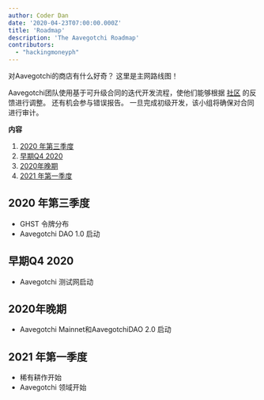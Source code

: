 ```yaml
---
author: Coder Dan
date: '2020-04-23T07:00:00.000Z'
title: 'Roadmap'
description: 'The Aavegotchi Roadmap'
contributors:
  - "hackingmoneyph"
---
```


对Aavegotchi的商店有什么好奇？ 这里是主网路线图！

Aavegotchi团队使用基于可升级合同的迭代开发流程，使他们能够根据 <a href="https://wiki.aavegotchi.com/community">社区</a> 的反馈进行调整。 还有机会参与错误报告。 一旦完成初级开发，该小组将确保对合同进行审计。

<div class="contentsBox">

**内容**

<ol>
<li><a href=#q3-20>2020 年第三季度 </a></li>
<li><a href=#q4-20>早期Q4 2020</a></li>
<li><a href=#lateq4-20>2020年晚期</a></li>
<li><a href=#q1-21>2021 年第一季度</a></li>
</ol>

</div>

<a name="q3-20"></a>
<h2>2020 年第三季度</h2>
<ul>
<li>GHST 令牌分布</li>
<li>Aavegotchi DAO 1.0 启动</li>
</ul>

<a name="q4-20"></a>
<h2>早期Q4 2020</h2>
<ul>
<li>Aavegotchi 测试网启动</li>
</ul>

<a name="lateq4-20"></a>
<h2>2020年晚期</h2>
<ul>
<li>Aavegotchi Mainnet和AavegotchiDAO 2.0 启动</li>
</ul>
<a name="q1-21"></a>
<h2>2021 年第一季度</h2>
<ul>
<li>稀有耕作开始</li>
<li>Aavegotchi 领域开始 </li>
</ul>
